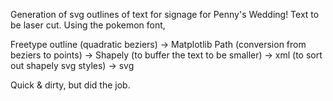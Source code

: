 Generation of svg outlines of text for signage for Penny's Wedding!
Text to be laser cut.
Using the pokemon font, 

Freetype outline (quadratic beziers) -> Matplotlib Path (conversion from beziers to points) -> Shapely (to buffer the text to be smaller) -> xml (to sort out shapely svg styles) -> svg

Quick & dirty, but did the job. 

